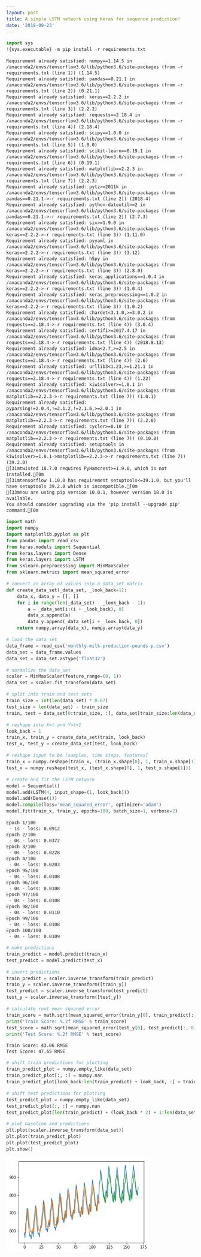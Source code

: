```yaml
---
layout: post
title: A simple LSTM network using Keras for sequence prediction!
date: '2018-09-23'
---
```


```python
import sys
!{sys.executable} -m pip install -r requirements.txt
```

    Requirement already satisfied: numpy==1.14.5 in /anaconda2/envs/tensorflow3.6/lib/python3.6/site-packages (from -r requirements.txt (line 1)) (1.14.5)
    Requirement already satisfied: pandas==0.21.1 in /anaconda2/envs/tensorflow3.6/lib/python3.6/site-packages (from -r requirements.txt (line 2)) (0.21.1)
    Requirement already satisfied: keras==2.2.2 in /anaconda2/envs/tensorflow3.6/lib/python3.6/site-packages (from -r requirements.txt (line 3)) (2.2.2)
    Requirement already satisfied: requests==2.18.4 in /anaconda2/envs/tensorflow3.6/lib/python3.6/site-packages (from -r requirements.txt (line 4)) (2.18.4)
    Requirement already satisfied: scipy==1.0.0 in /anaconda2/envs/tensorflow3.6/lib/python3.6/site-packages (from -r requirements.txt (line 5)) (1.0.0)
    Requirement already satisfied: scikit-learn==0.19.1 in /anaconda2/envs/tensorflow3.6/lib/python3.6/site-packages (from -r requirements.txt (line 6)) (0.19.1)
    Requirement already satisfied: matplotlib==2.2.3 in /anaconda2/envs/tensorflow3.6/lib/python3.6/site-packages (from -r requirements.txt (line 7)) (2.2.3)
    Requirement already satisfied: pytz>=2011k in /anaconda2/envs/tensorflow3.6/lib/python3.6/site-packages (from pandas==0.21.1->-r requirements.txt (line 2)) (2018.4)
    Requirement already satisfied: python-dateutil>=2 in /anaconda2/envs/tensorflow3.6/lib/python3.6/site-packages (from pandas==0.21.1->-r requirements.txt (line 2)) (2.7.3)
    Requirement already satisfied: six>=1.9.0 in /anaconda2/envs/tensorflow3.6/lib/python3.6/site-packages (from keras==2.2.2->-r requirements.txt (line 3)) (1.11.0)
    Requirement already satisfied: pyyaml in /anaconda2/envs/tensorflow3.6/lib/python3.6/site-packages (from keras==2.2.2->-r requirements.txt (line 3)) (3.12)
    Requirement already satisfied: h5py in /anaconda2/envs/tensorflow3.6/lib/python3.6/site-packages (from keras==2.2.2->-r requirements.txt (line 3)) (2.8.0)
    Requirement already satisfied: keras_applications==1.0.4 in /anaconda2/envs/tensorflow3.6/lib/python3.6/site-packages (from keras==2.2.2->-r requirements.txt (line 3)) (1.0.4)
    Requirement already satisfied: keras_preprocessing==1.0.2 in /anaconda2/envs/tensorflow3.6/lib/python3.6/site-packages (from keras==2.2.2->-r requirements.txt (line 3)) (1.0.2)
    Requirement already satisfied: chardet<3.1.0,>=3.0.2 in /anaconda2/envs/tensorflow3.6/lib/python3.6/site-packages (from requests==2.18.4->-r requirements.txt (line 4)) (3.0.4)
    Requirement already satisfied: certifi>=2017.4.17 in /anaconda2/envs/tensorflow3.6/lib/python3.6/site-packages (from requests==2.18.4->-r requirements.txt (line 4)) (2018.8.13)
    Requirement already satisfied: idna<2.7,>=2.5 in /anaconda2/envs/tensorflow3.6/lib/python3.6/site-packages (from requests==2.18.4->-r requirements.txt (line 4)) (2.6)
    Requirement already satisfied: urllib3<1.23,>=1.21.1 in /anaconda2/envs/tensorflow3.6/lib/python3.6/site-packages (from requests==2.18.4->-r requirements.txt (line 4)) (1.22)
    Requirement already satisfied: kiwisolver>=1.0.1 in /anaconda2/envs/tensorflow3.6/lib/python3.6/site-packages (from matplotlib==2.2.3->-r requirements.txt (line 7)) (1.0.1)
    Requirement already satisfied: pyparsing!=2.0.4,!=2.1.2,!=2.1.6,>=2.0.1 in /anaconda2/envs/tensorflow3.6/lib/python3.6/site-packages (from matplotlib==2.2.3->-r requirements.txt (line 7)) (2.2.0)
    Requirement already satisfied: cycler>=0.10 in /anaconda2/envs/tensorflow3.6/lib/python3.6/site-packages (from matplotlib==2.2.3->-r requirements.txt (line 7)) (0.10.0)
    Requirement already satisfied: setuptools in /anaconda2/envs/tensorflow3.6/lib/python3.6/site-packages (from kiwisolver>=1.0.1->matplotlib==2.2.3->-r requirements.txt (line 7)) (39.2.0)
    [31mtwisted 18.7.0 requires PyHamcrest>=1.9.0, which is not installed.[0m
    [31mtensorflow 1.10.0 has requirement setuptools<=39.1.0, but you'll have setuptools 39.2.0 which is incompatible.[0m
    [33mYou are using pip version 10.0.1, however version 18.0 is available.
    You should consider upgrading via the 'pip install --upgrade pip' command.[0m



```python
import math
import numpy
import matplotlib.pyplot as plt
from pandas import read_csv
from keras.models import Sequential
from keras.layers import Dense
from keras.layers import LSTM
from sklearn.preprocessing import MinMaxScaler
from sklearn.metrics import mean_squared_error
```


```python
# convert an array of values into a data_set matrix
def create_data_set(_data_set, _look_back=1):
    data_x, data_y = [], []
    for i in range(len(_data_set) - _look_back - 1):
        a = _data_set[i:(i + _look_back), 0]
        data_x.append(a)
        data_y.append(_data_set[i + _look_back, 0])
    return numpy.array(data_x), numpy.array(data_y)
```


```python
# load the data_set
data_frame = read_csv('monthly-milk-production-pounds-p.csv')
data_set = data_frame.values
data_set = data_set.astype('float32')
```


```python
# normalize the data_set
scaler = MinMaxScaler(feature_range=(0, 1))
data_set = scaler.fit_transform(data_set)
```


```python
# split into train and test sets
train_size = int(len(data_set) * 0.67)
test_size = len(data_set) - train_size
train, test = data_set[0:train_size, :], data_set[train_size:len(data_set), :]
```


```python
# reshape into X=t and Y=t+1
look_back = 1
train_x, train_y = create_data_set(train, look_back)
test_x, test_y = create_data_set(test, look_back)
```


```python
# reshape input to be [samples, time steps, features]
train_x = numpy.reshape(train_x, (train_x.shape[0], 1, train_x.shape[1]))
test_x = numpy.reshape(test_x, (test_x.shape[0], 1, test_x.shape[1]))
```


```python
# create and fit the LSTM network
model = Sequential()
model.add(LSTM(4, input_shape=(1, look_back)))
model.add(Dense(1))
model.compile(loss='mean_squared_error', optimizer='adam')
model.fit(train_x, train_y, epochs=100, batch_size=1, verbose=2)
```

    Epoch 1/100
     - 1s - loss: 0.0912
    Epoch 2/100
     - 0s - loss: 0.0372
    Epoch 3/100
     - 0s - loss: 0.0228
    Epoch 4/100
     - 0s - loss: 0.0203
    Epoch 95/100
     - 0s - loss: 0.0108
    Epoch 96/100
     - 0s - loss: 0.0108
    Epoch 97/100
     - 0s - loss: 0.0108
    Epoch 98/100
     - 0s - loss: 0.0110
    Epoch 99/100
     - 0s - loss: 0.0108
    Epoch 100/100
     - 0s - loss: 0.0109


```python
# make predictions
train_predict = model.predict(train_x)
test_predict = model.predict(test_x)
```


```python
# invert predictions
train_predict = scaler.inverse_transform(train_predict)
train_y = scaler.inverse_transform([train_y])
test_predict = scaler.inverse_transform(test_predict)
test_y = scaler.inverse_transform([test_y])
```


```python
# calculate root mean squared error
train_score = math.sqrt(mean_squared_error(train_y[0], train_predict[:, 0]))
print('Train Score: %.2f RMSE' % train_score)
test_score = math.sqrt(mean_squared_error(test_y[0], test_predict[:, 0]))
print('Test Score: %.2f RMSE' % test_score)
```

    Train Score: 43.06 RMSE
    Test Score: 47.65 RMSE



```python
# shift train predictions for plotting
train_predict_plot = numpy.empty_like(data_set)
train_predict_plot[:, :] = numpy.nan
train_predict_plot[look_back:len(train_predict) + look_back, :] = train_predict
```


```python
# shift test predictions for plotting
test_predict_plot = numpy.empty_like(data_set)
test_predict_plot[:, :] = numpy.nan
test_predict_plot[len(train_predict) + (look_back * 2) + 1:len(data_set) - 1, :] = test_predict
```


```python
# plot baseline and predictions
plt.plot(scaler.inverse_transform(data_set))
plt.plot(train_predict_plot)
plt.plot(test_predict_plot)
plt.show()
```


![png](/content/images/output_14_0.png)

